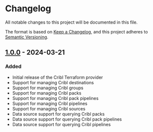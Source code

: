# Changelog

All notable changes to this project will be documented in this file.

The format is based on [Keep a Changelog](https://keepachangelog.com/en/1.0.0/),
and this project adheres to [Semantic Versioning](https://semver.org/spec/v2.0.0.html).

## [1.0.0] - 2024-03-21

### Added
- Initial release of the Cribl Terraform provider
- Support for managing Cribl destinations
- Support for managing Cribl groups
- Support for managing Cribl packs
- Support for managing Cribl pack pipelines
- Support for managing Cribl pipelines
- Support for managing Cribl sources
- Data source support for querying Cribl packs
- Data source support for querying Cribl pack pipelines
- Data source support for querying Cribl pipelines

[1.0.0]: https://github.com/criblio/terraform-provider-criblio/releases/tag/v1.0.0